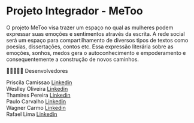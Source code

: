 # Projeto Integrador - MeToo

O projeto MeToo visa trazer um espaço no qual as mulheres podem expressar suas emoções e sentimentos através da escrita. 
A rede social será um espaço para compartilhamento de diversos tipos de textos como poesias, dissertações, contos etc.
Essa expressão literária sobre as emoções, sonhos, medos gera o autoconhecimento e empoderamento e consequentemente a construção de novos caminhos. 

🧑🏾‍🤝‍🧑🏿 Desenvolvedores 

Priscila Camissao [Linkedin](#) <br>
Weslley Oliveira [Linkedin](#) <br>
Thamires Pereira [Linkedin](#) <br>
Paulo Carvalho [Linkedin](https://www.linkedin.com/in/paulo-carvalho/) <br>
Wagner Carmo [Linkedin](#) <br>
Rafael Lima [Linkedin](#) <br>
